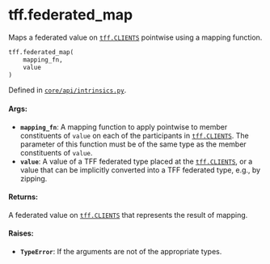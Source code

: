 <div itemscope itemtype="http://developers.google.com/ReferenceObject">
<meta itemprop="name" content="tff.federated_map" />
<meta itemprop="path" content="Stable" />
</div>

# tff.federated_map

Maps a federated value on
<a href="../tff.md#CLIENTS"><code>tff.CLIENTS</code></a> pointwise using a
mapping function.

```python
tff.federated_map(
    mapping_fn,
    value
)
```

Defined in
[`core/api/intrinsics.py`](http://github.com/tensorflow/federated/tree/master/tensorflow_federated/python/core/api/intrinsics.py).

<!-- Placeholder for "Used in" -->

#### Args:

*   <b>`mapping_fn`</b>: A mapping function to apply pointwise to member
    constituents of `value` on each of the participants in
    <a href="../tff.md#CLIENTS"><code>tff.CLIENTS</code></a>. The parameter of
    this function must be of the same type as the member constituents of
    `value`.
*   <b>`value`</b>: A value of a TFF federated type placed at the
    <a href="../tff.md#CLIENTS"><code>tff.CLIENTS</code></a>, or a value that
    can be implicitly converted into a TFF federated type, e.g., by zipping.

#### Returns:

A federated value on <a href="../tff.md#CLIENTS"><code>tff.CLIENTS</code></a>
that represents the result of mapping.

#### Raises:

*   <b>`TypeError`</b>: If the arguments are not of the appropriate types.
